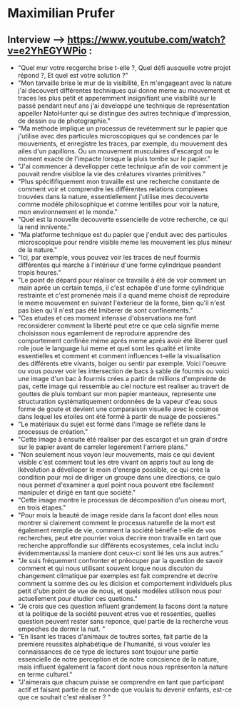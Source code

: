 # Maximilian Prufer


## Interview --> https://www.youtube.com/watch?v=e2YhEGYWPio :

- "Quel mur votre recgerche brise t-elle ?, Quel défi ausquelle votre projet répond ?, Et quel est votre solution ?"
- "Mon tarvaille brise le mur de la visibilité, En m'engageant avec la nature j'ai decouvert différentes techniques qui donne meme au mouvement et traces les plus petit et apperemment insignifiant une visibilité sur le passé pendant neuf ans j'ai developpé une technique de représentation appeller NatoHunter qui se distingue des autres technique d'impression, de dessin ou de photographie."
- "Ma methode implique un processus de revétemment sur le papier que j'utilise avec des particules microscopiques qui se condences par le mouvements, et enregistre les traces, par exemple, du mouvement des ailes d'un papillons. Ou un mouvement musculaires d'escargot ou le moment exacte de l'impacte lorsque la pluis tombe sur le papier."
- "J'ai commencer à devellopper cette technique afin de voir comment je pouvait rendre visibloe la vie des créatures vivantes primitives."
- "Plus spécififiquement mon travaille est une recherche constante de comment voir et comprendre les différentes relations complexes trouvées dans la nature, essentiellement j'utilise mes decouverte comme modéle philosophique et comme lentilles pour voir la nature, mon environnement et le monde."
- "Quel est la nouvelle decouverte essencielle de votre recherche,  ce qui la rend innivente."
- "Ma platforme technique est du papier que j'enduit avec des particules microscopique pour rendre visible meme les mouvement les plus mineur de la nature."
- "Ici, par exemple, vous pouvez voir les traces de neuf fourmis différentes qui marche à l'intérieur d'une forme cylindrique peandent tropis heures."
- "Le point de dépard pour réaliser ce travaille à été de voir comment un main aprée un certain temps, il c'est echapée d'une forme cylindrique restrainte et c'est promenée mais il a quand meme choisit de reproduire le meme mouvement en suivant l'exterieur de la forme, bien qu'il n'est pas bien qu'il n'est pas été lmiberer de sont confinements."
- "Ces etudes et ces moment intensse d'observations me font reconsiderer comment la liberté peut etre ce que cela signifie meme choisisson nous egamlement de reproduire apprendre des comportement confinée méme aprés meme aprés avoir été liberer quel role joue le language lui meme et quel sont les qualité et limite essentielles et comment et comment influences t-elle la visualisation des différents etre vivants, boiger ou sentir par exemple. Voici l'oeuvre ou vous pouver voir les intersection de bacs à sable de fourmis ou voici une image d'un bac à fourmis crées a partir de millions d'empreinte de pas, cette image qui ressemble au ciel nocture est realiser au travert de gouttes de pluis tombant sur mon papier manteaux, represente une structuration systématiquement ordonnées de la vapeur d'eau sous forme de goute et devient une comparaison visuelle avec le cosmos dans lequel les etoiles ont été formé à partir de nuage de possieres."
- "Le matériaux du sujet est formé dans l'image se refléte dans le processus de création."
- "Cette image à ensuite été réaliser par des escargot et un grain d'ordre sur le papier avant de carreler legerement l'arriere plans."
- "Non seulement nous voyon leur mouvements, mais ce qui devient visible c'est comment tout les etre vivant on appris tout au long de lkévolution a dévelloper le moin d'energie possible, ce qui crée la condition pour moi de diriger un groupe dans une directions,  ce quio nous permet d'examiner a quel point nous pouvont etre facilement manipuler et dirigé en tant que société."
- "Cette image montre le processus de décomposition d'un oiseau mort, en trois étapes."
- "Pour mois la beauté de image reside dans la facont dont elles nous montrer si clairement comment le procesus naturelle de la mort est également remplie de vie, comment la société bénéfie t-elle de vos recherches, peut etre pourrier voius decrire mon travaille en tant que recherche approffondie sur différents ecosystemes, cela inclut inclu évidemmentaussi la maniere dont ceux-ci sont lié les uns aux autres."
- "Je suis fréquement confronter et préocuper par la question de savoir comment et qui nous utilisant souvent lorque nous discuton du changement climatique par exemples est fait comprendre et decrire comment la somme des ou les dicision et comportement individuels plus petit d'ubn point de vue de nous, et quels modéles utilison nous pour actuellement pour étudier ces quetions."
- "Je crois que ces question influent grandement la facons dont la nature et la politique de la société peuvent etres vue et ressenties, quelles question peuvent rester sans reponce, quel partie de la recherche vous empeches de dormir la nuit. "
- "En lisant les traces d'animaux de toutres sortes, fait partie de la premiere reussites alphabétique de l'humanité, si vous voiuler les connaissances de ce type de lectures sont toujour une partie essencielle de notre perception et de notre concsience de la nature, mais influent également la facont dont nous nous représenton la nature en terme culturel."
- "J'aimerais que chacum puisse se comprendre en tant que participant actif et faisant partie de ce monde que voulais tu devenir enfants, est-ce que ce souhait c'est réaliser ? "



